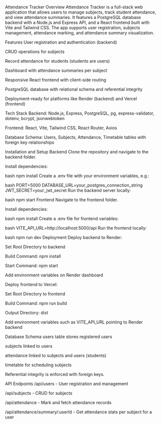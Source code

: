 Attendance Tracker
Overview
Attendance Tracker is a full-stack web application that allows users to manage subjects, track student attendance, and view attendance summaries. It features a PostgreSQL database backend with a Node.js and Express API, and a React frontend built with Vite and Tailwind CSS. The app supports user registration, subjects management, attendance marking, and attendance summary visualization.

Features
User registration and authentication (backend)

CRUD operations for subjects

Record attendance for students (students are users)

Dashboard with attendance summaries per subject

Responsive React frontend with client-side routing

PostgreSQL database with relational schema and referential integrity

Deployment-ready for platforms like Render (backend) and Vercel (frontend)

Tech Stack
Backend: Node.js, Express, PostgreSQL, pg, express-validator, dotenv, bcrypt, jsonwebtoken

Frontend: React, Vite, Tailwind CSS, React Router, Axios

Database Schema: Users, Subjects, Attendance, Timetable tables with foreign key relationships

Installation and Setup
Backend
Clone the repository and navigate to the backend folder.

Install dependencies:

bash
npm install
Create a .env file with your environment variables, e.g.:

bash
PORT=5000
DATABASE_URL=your_postgres_connection_string
JWT_SECRET=your_jwt_secret
Run the backend server locally:

bash
npm start
Frontend
Navigate to the frontend folder.

Install dependencies:

bash
npm install
Create a .env file for frontend variables:

bash
VITE_API_URL=http://localhost:5000/api
Run the frontend locally:

bash
npm run dev
Deployment
Deploy backend to Render:

Set Root Directory to backend

Build Command: npm install

Start Command: npm start

Add environment variables on Render dashboard

Deploy frontend to Vercel:

Set Root Directory to frontend

Build Command: npm run build

Output Directory: dist

Add environment variables such as VITE_API_URL pointing to Render backend

Database Schema
users table stores registered users

subjects linked to users

attendance linked to subjects and users (students)

timetable for scheduling subjects

Referential integrity is enforced with foreign keys.

API Endpoints
/api/users - User registration and management

/api/subjects - CRUD for subjects

/api/attendance - Mark and fetch attendance records

/api/attendance/summary/:userId - Get attendance stats per subject for a user